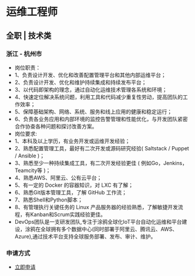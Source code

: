 
# 运维工程师
## 全职  |  技术类
### 浙江 - 杭州市

- 岗位职责：
- 1、负责设计开发、优化和改善配置管理平台和其他内部运维平台；
- 2、负责设计开发、优化和维护持续集成和持续发布平台；
- 3、以代码即架构的理念，通过自动化运维技术管理各系统和环境；
- 4、快速定位解决系统问题，利用工具和代码减少重复性劳动，提高团队的工作效率；
- 5、保障基础架构、网络、系统、服务和线上应用的健康和稳定运行；
- 6、负责各业务应用和内部环境的监控告警管理和性能优化，与开发团队紧密合作协查各种问题和探讨改善方案。
- 岗位要求:
- 1、本科及以上学历，有业务开发或运维开发经验；
- 2、熟悉配置管理工具，最好有二次开发或源码研究经验( Saltstack / Puppet / Ansible )；
- 3、熟悉至少一种持续集成工具，有二次开发经验更佳 ( 例如Go，Jenkins，Teamcity等 )；
- 4、熟悉AWS、阿里云、公有云平台；
- 5、有一定的 Docker 的容器知识，对 LXC 有了解；
- 6、熟悉Git版本管理工具，了解 GitHub 工作流；
- 7、熟悉Shell和Python脚本；
- 8、有管理执行关键任务的 Linux 产品服务器的经验熟悉，了解敏捷开发流程，有Kanban和Scrum实践经验更佳。
- DevOps团队是一支研发团队,专注于涂鸦全球化IoT平台自动化运维和平台建设，涂鸦在全球拥有多个数据中心(同时部署于阿里云、腾讯云、AWS、Azure),通过技术平台支持全球服务部署、发布、审计、维护。
### 申请方式
- <a href="mailto:hr@tuya.com" title=yourName-运维工程师>立即申请</a>